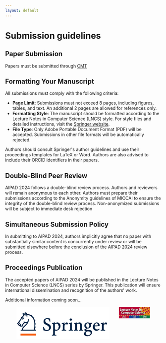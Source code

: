 ```yaml
---
layout: default
---
```


# Submission guidelines

## Paper Submission

Papers must be submitted through [CMT]({{site.workshop.submission_link}})

## Formatting Your Manuscript

All submissions must comply with the following criteria:

- **Page Limit**: Submissions must not exceed 8 pages, including figures, tables, and text. An additional 2 pages are allowed for references only.
- **Formatting Style**: The manuscript should be formatted according to the Lecture Notes in Computer Science (LNCS) style. For style files and detailed instructions, visit the [Springer website](https://www.springer.com/gp/computer-science/lncs/conference-proceedings-guidelines).
- **File Type**: Only Adobe Portable Document Format (PDF) will be accepted. Submissions in other file formats will be automatically rejected.

Authors should consult Springer's author guidelines and use their proceedings templates for LaTeX or Word. Authors are also advised to include their ORCID identifiers in their papers. 
<!-- The corresponding author must fill out and sign a Consent-to-Publish form on behalf of all co-authors, and the name on the copyright form should correspond with the name marked on the paper. No changes to authorship will be permitted after submission to Springer.-->

## Double-Blind Peer Review
AIPAD 2024 follows a double-blind review process. Authors and reviewers will remain anonymous to each other. 
Authors must prepare their submissions according to the Anonymity guidelines of MICCAI to ensure the integrity of the double-blind review process. Non-anonymized submissions will be subject to immediate desk rejection

<!-- ## Supplementary Material
Submission of supplementary material is optional and may include:

- Videos showcasing results not included in the main paper.
- Anonymized related submissions to other conferences and journals.
- Technical appendices or reports with detailed proofs and mathematical derivations supplementary to the main paper.

References to any supplementary material should be clearly indicated in the main manuscript. Reviewers are not obligated to review supplementary materials.-->

## Simultaneous Submission Policy
In submitting to AIPAD 2024, authors implicitly agree that no paper with substantially similar content is concurrently under review or will be submitted elsewhere before the conclusion of the AIPAD 2024 review process.

## Proceedings Publication
The accepted papers of AIPAD 2024 will be published in the Lecture Notes in Computer Science (LNCS) series by Springer. This publication will ensure international dissemination and recognition of the authors' work.


Additional information coming soon...

<div align="center" style="display: flex; align-items: center; justify-content: center;">
  <img src="img/Springer_Logo.png" alt="SpringerLogo" title="Springer Logo" width="300" style="margin-right: 30px;"/>
  <img src="img/LNCS-Logo.png" alt="LNCSLogo" title="LNCS Logo" width="100" style="align-self: flex-start;"/>
</div>


<!-- All submissions will go through a double-blind review process. Papers will be selected based on
relevance, significance and novelty of results, technical merit, and clarity of presentation.-->



<!--For regular submissions, the maximum number of pages is 12 (including figures, tables and references), using the 
[LNCS proceedings format](https://www.springer.com/gp/computer-science/lncs/conference-proceedings-guidelines).

**Each accepted paper must be covered by at least one author registration** (either a
*Full registration* or a *Workshop/Tutorial registration*, if you plan to attend
the workshops/tutorials only).

Once accepted, the presence of at least one author at the event and the oral presentation of the paper are mandatory.-->
